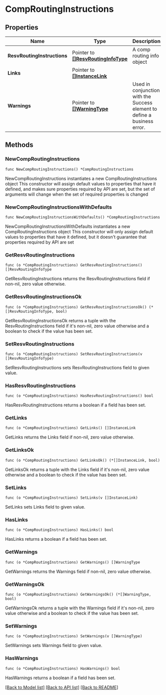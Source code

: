 # CompRoutingInstructions

## Properties

Name | Type | Description | Notes
------------ | ------------- | ------------- | -------------
**ResvRoutingInstructions** | Pointer to [**[]ResvRoutingInfoType**](ResvRoutingInfoType.md) | A comp routing info object | [optional] 
**Links** | Pointer to [**[]InstanceLink**](InstanceLink.md) |  | [optional] 
**Warnings** | Pointer to [**[]WarningType**](WarningType.md) | Used in conjunction with the Success element to define a business error. | [optional] 

## Methods

### NewCompRoutingInstructions

`func NewCompRoutingInstructions() *CompRoutingInstructions`

NewCompRoutingInstructions instantiates a new CompRoutingInstructions object
This constructor will assign default values to properties that have it defined,
and makes sure properties required by API are set, but the set of arguments
will change when the set of required properties is changed

### NewCompRoutingInstructionsWithDefaults

`func NewCompRoutingInstructionsWithDefaults() *CompRoutingInstructions`

NewCompRoutingInstructionsWithDefaults instantiates a new CompRoutingInstructions object
This constructor will only assign default values to properties that have it defined,
but it doesn't guarantee that properties required by API are set

### GetResvRoutingInstructions

`func (o *CompRoutingInstructions) GetResvRoutingInstructions() []ResvRoutingInfoType`

GetResvRoutingInstructions returns the ResvRoutingInstructions field if non-nil, zero value otherwise.

### GetResvRoutingInstructionsOk

`func (o *CompRoutingInstructions) GetResvRoutingInstructionsOk() (*[]ResvRoutingInfoType, bool)`

GetResvRoutingInstructionsOk returns a tuple with the ResvRoutingInstructions field if it's non-nil, zero value otherwise
and a boolean to check if the value has been set.

### SetResvRoutingInstructions

`func (o *CompRoutingInstructions) SetResvRoutingInstructions(v []ResvRoutingInfoType)`

SetResvRoutingInstructions sets ResvRoutingInstructions field to given value.

### HasResvRoutingInstructions

`func (o *CompRoutingInstructions) HasResvRoutingInstructions() bool`

HasResvRoutingInstructions returns a boolean if a field has been set.

### GetLinks

`func (o *CompRoutingInstructions) GetLinks() []InstanceLink`

GetLinks returns the Links field if non-nil, zero value otherwise.

### GetLinksOk

`func (o *CompRoutingInstructions) GetLinksOk() (*[]InstanceLink, bool)`

GetLinksOk returns a tuple with the Links field if it's non-nil, zero value otherwise
and a boolean to check if the value has been set.

### SetLinks

`func (o *CompRoutingInstructions) SetLinks(v []InstanceLink)`

SetLinks sets Links field to given value.

### HasLinks

`func (o *CompRoutingInstructions) HasLinks() bool`

HasLinks returns a boolean if a field has been set.

### GetWarnings

`func (o *CompRoutingInstructions) GetWarnings() []WarningType`

GetWarnings returns the Warnings field if non-nil, zero value otherwise.

### GetWarningsOk

`func (o *CompRoutingInstructions) GetWarningsOk() (*[]WarningType, bool)`

GetWarningsOk returns a tuple with the Warnings field if it's non-nil, zero value otherwise
and a boolean to check if the value has been set.

### SetWarnings

`func (o *CompRoutingInstructions) SetWarnings(v []WarningType)`

SetWarnings sets Warnings field to given value.

### HasWarnings

`func (o *CompRoutingInstructions) HasWarnings() bool`

HasWarnings returns a boolean if a field has been set.


[[Back to Model list]](../README.md#documentation-for-models) [[Back to API list]](../README.md#documentation-for-api-endpoints) [[Back to README]](../README.md)


